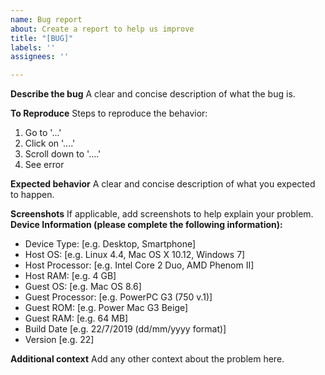 ```yaml
---
name: Bug report
about: Create a report to help us improve
title: "[BUG]"
labels: ''
assignees: ''

---
```


**Describe the bug**
A clear and concise description of what the bug is.

**To Reproduce**
Steps to reproduce the behavior:
1. Go to '...'
2. Click on '....'
3. Scroll down to '....'
4. See error

**Expected behavior**
A clear and concise description of what you expected to happen.

**Screenshots**
If applicable, add screenshots to help explain your problem.
**Device Information (please complete the following information):**

 - Device Type: [e.g. Desktop, Smartphone]
 - Host OS: [e.g. Linux 4.4, Mac OS X 10.12, Windows 7]
 - Host Processor: [e.g. Intel Core 2 Duo, AMD Phenom II]
 - Host RAM: [e.g. 4 GB]
 - Guest OS: [e.g. Mac OS 8.6]
 - Guest Processor: [e.g. PowerPC G3 (750 v.1)]
 - Guest ROM: [e.g. Power Mac G3 Beige]
 - Guest RAM: [e.g. 64 MB]
 - Build Date [e.g. 22/7/2019 (dd/mm/yyyy format)]
 - Version [e.g. 22]

**Additional context**
Add any other context about the problem here.
